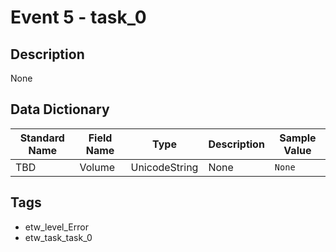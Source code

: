 # Event 5 - task_0

## Description
None

## Data Dictionary
|Standard Name|Field Name|Type|Description|Sample Value|
|---|---|---|---|---|
|TBD|Volume|UnicodeString|None|`None`|

## Tags
* etw_level_Error
* etw_task_task_0